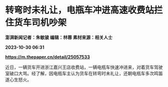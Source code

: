 # 转弯时未礼让，电瓶车冲进高速收费站拦住货车司机吵架
**澎湃新闻记者：朱敏骏 编辑：林蓉 素材来源：相关人士**

**2023-10-30 06:31**

**https://m.thepaper.cn/detail/25057533**

近日，一辆货车开进浙江嘉兴王店收费站，一辆电瓶车快速冲进来，对着货车驾驶室破口大骂。经了解，因电瓶车主认为货车在转弯时未礼让，还朝电瓶车多次鸣笛遂心生怒火。